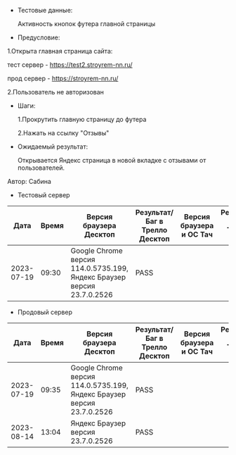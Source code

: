 * Тестовые данные:

	Активность кнопок футера главной страницы

* Предусловие:

 1.Открыта главная страница сайта:
 
 тест сервер - https://test2.stroyrem-nn.ru/
 
 прод сервер - https://stroyrem-nn.ru/
 
 2.Пользователь не авторизован
 
 
* Шаги:

  1.Прокрутить главную страницу до футера
  
  2.Нажать на ссылку "Отзывы"

* Ожидаемый результат:

   Открывается Яндекс страница в новой вкладке с отзывами от пользователей.


Автор: Сабина

* Тестовый сервер 

| Дата | Время | Версия браузера Десктоп | Результат/Баг в Трелло Десктоп|  Версия браузера и ОС Тач |Результат/Баг в Трелло Тач| Дата релиза| QA  |
| --- | --- | --- | --- |  --- | --- | --- | --- |   
| 2023-07-19 | 09:30 | Google Chrome версия 114.0.5735.199, Яндекс Браузер версия 23.7.0.2526 | PASS |  |  | 2023-06-16 | Сабина |  

* Продовый сервер

| Дата | Время | Версия браузера Десктоп | Результат/Баг в Трелло Десктоп|  Версия браузера и ОС Тач |Результат/Баг в Трелло Тач| Дата релиза| QA  |
| --- | --- | --- | --- |  --- | --- | --- | --- |   
| 2023-07-19 | 09:35 | Google Chrome версия 114.0.5735.199, Яндекс Браузер версия 23.7.0.2526 | PASS |  |  | 2023-06-16 | Сабина |  
| 2023-08-14 | 13:04 | Яндекс Браузер версия 23.7.0.2526 | PASS |  |  | 2023-08-13 | Евгения |
